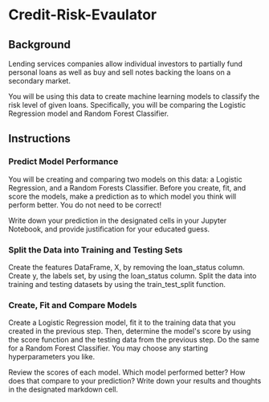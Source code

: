 # Credit-Risk-Evaulator
## Background
Lending services companies allow individual investors to partially fund personal loans as well as buy and sell notes backing the loans on a secondary market.

You will be using this data to create machine learning models to classify the risk level of given loans. Specifically, you will be comparing the Logistic Regression model and Random Forest Classifier.

## Instructions
### Predict Model Performance
You will be creating and comparing two models on this data: a Logistic Regression, and a Random Forests Classifier. Before you create, fit, and score the models, make a prediction as to which model you think will perform better. You do not need to be correct!

Write down your prediction in the designated cells in your Jupyter Notebook, and provide justification for your educated guess.

### Split the Data into Training and Testing Sets
Create the features DataFrame, X, by removing the loan_status column. Create y, the labels set, by using the loan_status column. Split the data into training and testing datasets by using the train_test_split function.

### Create, Fit and Compare Models
Create a Logistic Regression model, fit it to the training data that you created in the previous step. Then, determine the model's score by using the score function and the testing data from the previous step. Do the same for a Random Forest Classifier. You may choose any starting hyperparameters you like.

Review the scores of each model. Which model performed better? How does that compare to your prediction? Write down your results and thoughts in the designated markdown cell.
